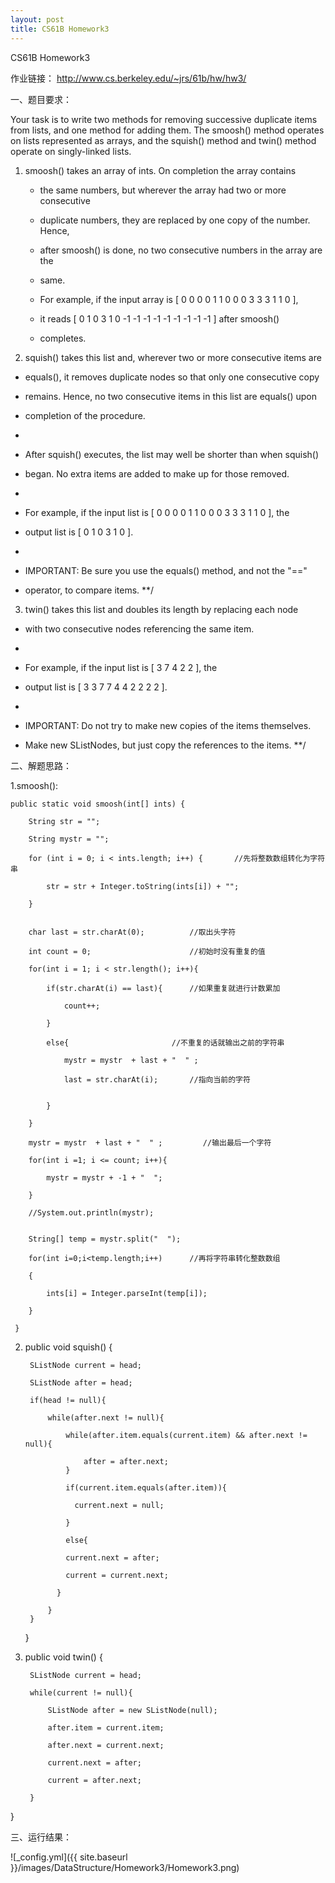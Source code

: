 ```yaml
---
layout: post
title: CS61B Homework3
---
```


CS61B Homework3




作业链接：
http://www.cs.berkeley.edu/~jrs/61b/hw/hw3/





一、题目要求：

Your task is to write two methods for removing successive duplicate items from
lists, and one method for adding them.  The smoosh() method operates on lists
represented as arrays, and the squish() method and twin() method operate on
singly-linked lists.


1. smoosh() takes an array of ints.  On completion the array contains

   *  the same numbers, but wherever the array had two or more consecutive

   *  duplicate numbers, they are replaced by one copy of the number.  Hence,

   *  after smoosh() is done, no two consecutive numbers in the array are the

   *  same.


   *  For example, if the input array is [ 0 0 0 0 1 1 0 0 0 3 3 3 1 1 0 ],
   *  it reads [ 0 1 0 3 1 0 -1 -1 -1 -1 -1 -1 -1 -1 -1 ] after smoosh()
   *  completes.



2.  squish() takes this list and, wherever two or more consecutive items are

   *  equals(), it removes duplicate nodes so that only one consecutive copy

   *  remains.  Hence, no two consecutive items in this list are equals() upon

   *  completion of the procedure.
   *
   *  After squish() executes, the list may well be shorter than when squish()

   *  began.  No extra items are added to make up for those removed.
   *
   *  For example, if the input list is [ 0 0 0 0 1 1 0 0 0 3 3 3 1 1 0 ], the

   *  output list is [ 0 1 0 3 1 0 ].
   *
   *  IMPORTANT:  Be sure you use the equals() method, and not the "=="

   *  operator, to compare items.
   **/




3.   twin() takes this list and doubles its length by replacing each node

   *  with two consecutive nodes referencing the same item.
   *
   *  For example, if the input list is [ 3 7 4 2 2 ], the

   *  output list is [ 3 3 7 7 4 4 2 2 2 2 ].
   *
   *  IMPORTANT:  Do not try to make new copies of the items themselves.

   *  Make new SListNodes, but just copy the references to the items.
   **/





二、解题思路：




1.smoosh():


    public static void smoosh(int[] ints) {
    
        String str = "";

        String mystr = "";

        for (int i = 0; i < ints.length; i++) {       //先将整数数组转化为字符串

            str = str + Integer.toString(ints[i]) + "";

        }


        char last = str.charAt(0);          //取出头字符

        int count = 0;                      //初始时没有重复的值

        for(int i = 1; i < str.length(); i++){

            if(str.charAt(i) == last){      //如果重复就进行计数累加

                count++;

            }

            else{                       //不重复的话就输出之前的字符串

                mystr = mystr  + last + "  " ;

                last = str.charAt(i);       //指向当前的字符

                
            }

        }

        mystr = mystr  + last + "  " ;         //输出最后一个字符
      
        for(int i =1; i <= count; i++){

            mystr = mystr + -1 + "  ";

        }

        //System.out.println(mystr);


        String[] temp = mystr.split("  ");

        for(int i=0;i<temp.length;i++)      //再将字符串转化整数数组

        {

            ints[i] = Integer.parseInt(temp[i]);

        }

     }




2.
     public void squish() {


        SListNode current = head;

        SListNode after = head;

        if(head != null){

            while(after.next != null){

                while(after.item.equals(current.item) && after.next != null){

                    after = after.next;
                }

                if(current.item.equals(after.item)){

                  current.next = null;

                }

                else{

                current.next = after;

                current = current.next;

              }
              
            }
        }


    }




3.
    public void twin() {
   
        SListNode current = head;

        while(current != null){

            SListNode after = new SListNode(null);

            after.item = current.item; 

            after.next = current.next;

            current.next = after;

            current = after.next;

        }

  }







三、运行结果：



![_config.yml]({{ site.baseurl }}/images/DataStructure/Homework3/Homework3.png)


